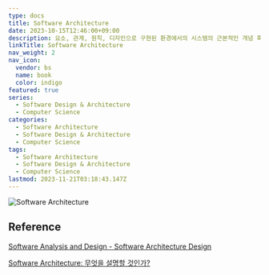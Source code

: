 ```yaml
---
type: docs
title: Software Architecture
date: 2023-10-15T12:46:00+09:00
description: 요소, 관계, 원칙, 디자인으로 구현된 환경에서의 시스템의 근본적인 개념 혹은 속성
linkTitle: Software Architecture
nav_weight: 2
nav_icon:
  vendor: bs
  name: book
  color: indigo
featured: true
series:
  - Software Design & Architecture
  - Computer Science
categories:
  - Software Architecture
  - Software Design & Architecture
  - Computer Science
tags:
  - Software Architecture
  - Software Design & Architecture
  - Computer Science
lastmod: 2023-11-21T03:18:43.147Z
---
```


![Software Architecture](/computer-science/software-architecture.webp#center)

## Reference

[Software Analysis and Design - Software Architecture Design](https://do-my-best.tistory.com/entry/Software-Analysis-and-Design-Software-Architecture-Design)

[Software Architecture: 무엇을 설명할 것인가?](https://technical-leader.tistory.com/34)
